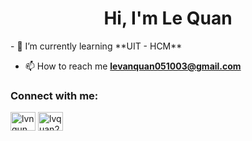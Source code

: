 <h1 align="center">Hi, I'm Le Quan</h1>
- 🌱 I’m currently learning **UIT - HCM**

- 📫 How to reach me **levanquan051003@gmail.com**

<h3 align="left">Connect with me:</h3>
<p align="left">
<a href="https://kaggle.com/lvnqun" target="blank"><img align="center" src="https://raw.githubusercontent.com/rahuldkjain/github-profile-readme-generator/master/src/images/icons/Social/kaggle.svg" alt="lvnqun" height="30" width="40" /></a>
<a href="https://fb.com/lvquan2003" target="blank"><img align="center" src="https://raw.githubusercontent.com/rahuldkjain/github-profile-readme-generator/master/src/images/icons/Social/facebook.svg" alt="lvquan2003" height="30" width="40" /></a>
</p>
